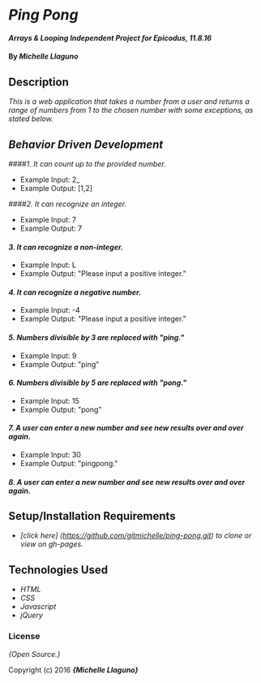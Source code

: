 # _Ping Pong_

#### _Arrays & Looping Independent Project for Epicodus, 11.8.16_

#### By _**Michelle Llaguno**_

## Description

_This is a web application that takes a number from a user and returns a range of numbers from 1 to the chosen number with some exceptions, as stated below._

## _Behavior Driven Development_

####_1. It can count up to the provided number._
* Example Input: 2_
* Example Output: [1,2]

####_2. It can recognize an integer._
* Example Input: 7
* Example Output: 7

#### _3. It can recognize a non-integer._
* Example Input: L
* Example Output: "Please input a positive integer."

#### _4. It can recognize a negative number._
* Example Input: -4
* Example Output: "Please input a positive integer."

#### _5. Numbers divisible by 3 are replaced with "ping."_
* Example Input: 9
* Example Output: "ping"

#### _6. Numbers divisible by 5 are replaced with "pong."_
* Example Input: 15
* Example Output: "pong"

#### _7. A user can enter a new number and see new results over and over again._
* Example Input: 30
* Example Output: "pingpong."

#### _8. A user can enter a new number and see new results over and over again._

## Setup/Installation Requirements

* _[click here] (https://github.com/gitmichelle/ping-pong.git) to clone or view on gh-pages._


## Technologies Used

* _HTML_
* _CSS_
* _Javascript_
* _jQuery_

### License

*{Open Source.}*

Copyright (c) 2016 **_{Michelle Llaguno}_**
